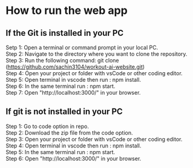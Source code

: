 # How to run the web app

## If the Git is installed in your PC

Setp 1: Open a terminal or command prompt in your local PC.<br>
Step 2: Navigate to the directory where you want to clone the repository.<br>
Step 3: Run the following command: git clone (https://github.com/sachin3104/workout-ai-website.git)<br>
Step 4: Open your project or folder with vsCode or other coding editor.<br>
Step 5: Open terminal in vscode then run : npm install.<br>
Step 6: In the same terminal run : npm start.<br>
Step 7: Open "http://localhost:3000/" in your browser.<br>


## If git is not installed in your PC
Step 1: Go to code option in repo.<br>
Step 2: Download the zip file from the code option.<br>
Step 3: Open your project or folder with vsCode or other coding editor.<br>
Step 4: Open terminal in vscode then run : npm install.<br>
Step 5: In the same terminal run : npm start.<br>
Step 6: Open "http://localhost:3000/" in your browser.<br>



